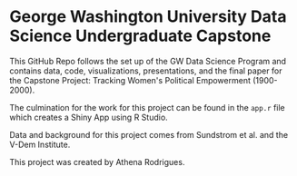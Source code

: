 # George Washington University Data Science Undergraduate Capstone 

This GitHub Repo follows the set up of the GW Data Science Program and contains data, code, visualizations, presentations, and the final paper for the Capstone Project: Tracking Women's Political Empowerment (1900-2000).

The culmination for the work for this project can be found in the `app.r` file which creates a Shiny App using R Studio.

Data and background for this project comes from Sundstrom et al. and the V-Dem Institute.

This project was created by Athena Rodrigues.
